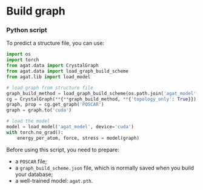 # Build graph



### Python script
To predict a structure file, you can use:

```python
import os
import torch
from agat.data import CrystalGraph
from agat.data import load_graph_build_scheme
from agat.lib import load_model

# load graph from structure file
graph_build_method = load_graph_build_scheme(os.path.join('agat_model', 'graph_build_scheme.json'))
cg = CrystalGraph(**{**graph_build_method, **{'topology_only': True}})
graph, prop = cg.get_graph('POSCAR')
graph = graph.to('cuda')

# load the model
model = load_model('agat_model', device='cuda')
with torch.no_grad():
    energy_per_atom, force, stress = model(graph)
```

Before using this script, you need to prepare:
- a `POSCAR` file;
- a `graph_build_scheme.json` file, which is normally saved when you build your database;
- a well-trained model: `agat.pth`.